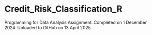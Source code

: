 # Credit_Risk_Classification_R
Programming for Data Analysis Assignment. Completed on 1 December 2024. Uploaded to GitHub on 13 April 2025.
